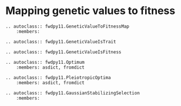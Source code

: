 # Mapping genetic values to fitness

```{eval-rst}
.. autoclass:: fwdpy11.GeneticValueToFitnessMap
    :members:
```

```{eval-rst}
.. autoclass:: fwdpy11.GeneticValueIsTrait
```

```{eval-rst}
.. autoclass:: fwdpy11.GeneticValueIsFitness
```

```{eval-rst}
.. autoclass:: fwdpy11.Optimum
    :members: asdict, fromdict
```

```{eval-rst}
.. autoclass:: fwdpy11.PleiotropicOptima
    :members: asdict, fromdict
```


```{eval-rst}
.. autoclass:: fwdpy11.GaussianStabilizingSelection
    :members:
```


